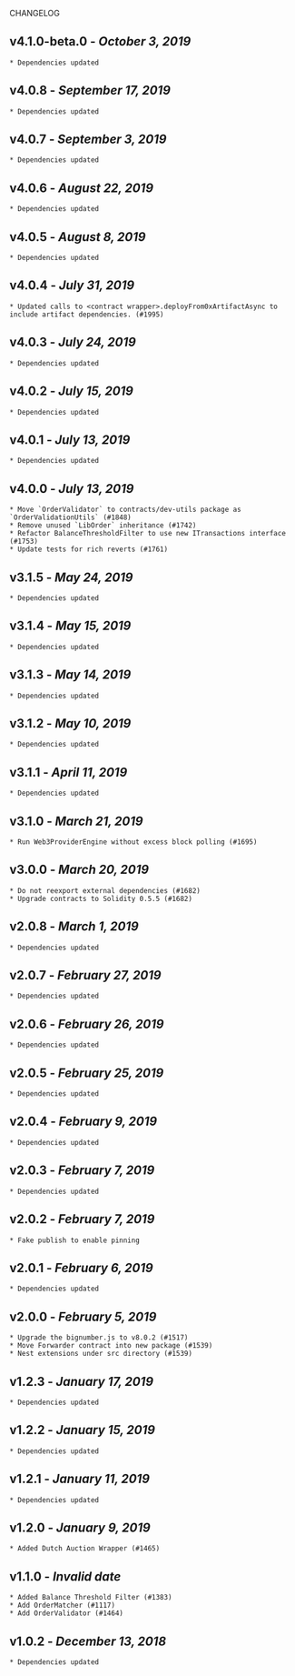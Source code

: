 <!--
changelogUtils.file is auto-generated using the monorepo-scripts package. Don't edit directly.
Edit the package's CHANGELOG.json file only.
-->

CHANGELOG

## v4.1.0-beta.0 - _October 3, 2019_

    * Dependencies updated

## v4.0.8 - _September 17, 2019_

    * Dependencies updated

## v4.0.7 - _September 3, 2019_

    * Dependencies updated

## v4.0.6 - _August 22, 2019_

    * Dependencies updated

## v4.0.5 - _August 8, 2019_

    * Dependencies updated

## v4.0.4 - _July 31, 2019_

    * Updated calls to <contract wrapper>.deployFrom0xArtifactAsync to include artifact dependencies. (#1995)

## v4.0.3 - _July 24, 2019_

    * Dependencies updated

## v4.0.2 - _July 15, 2019_

    * Dependencies updated

## v4.0.1 - _July 13, 2019_

    * Dependencies updated

## v4.0.0 - _July 13, 2019_

    * Move `OrderValidator` to contracts/dev-utils package as `OrderValidationUtils` (#1848)
    * Remove unused `LibOrder` inheritance (#1742)
    * Refactor BalanceThresholdFilter to use new ITransactions interface (#1753)
    * Update tests for rich reverts (#1761)

## v3.1.5 - _May 24, 2019_

    * Dependencies updated

## v3.1.4 - _May 15, 2019_

    * Dependencies updated

## v3.1.3 - _May 14, 2019_

    * Dependencies updated

## v3.1.2 - _May 10, 2019_

    * Dependencies updated

## v3.1.1 - _April 11, 2019_

    * Dependencies updated

## v3.1.0 - _March 21, 2019_

    * Run Web3ProviderEngine without excess block polling (#1695)

## v3.0.0 - _March 20, 2019_

    * Do not reexport external dependencies (#1682)
    * Upgrade contracts to Solidity 0.5.5 (#1682)

## v2.0.8 - _March 1, 2019_

    * Dependencies updated

## v2.0.7 - _February 27, 2019_

    * Dependencies updated

## v2.0.6 - _February 26, 2019_

    * Dependencies updated

## v2.0.5 - _February 25, 2019_

    * Dependencies updated

## v2.0.4 - _February 9, 2019_

    * Dependencies updated

## v2.0.3 - _February 7, 2019_

    * Dependencies updated

## v2.0.2 - _February 7, 2019_

    * Fake publish to enable pinning

## v2.0.1 - _February 6, 2019_

    * Dependencies updated

## v2.0.0 - _February 5, 2019_

    * Upgrade the bignumber.js to v8.0.2 (#1517)
    * Move Forwarder contract into new package (#1539)
    * Nest extensions under src directory (#1539)

## v1.2.3 - _January 17, 2019_

    * Dependencies updated

## v1.2.2 - _January 15, 2019_

    * Dependencies updated

## v1.2.1 - _January 11, 2019_

    * Dependencies updated

## v1.2.0 - _January 9, 2019_

    * Added Dutch Auction Wrapper (#1465)

## v1.1.0 - _Invalid date_

    * Added Balance Threshold Filter (#1383)
    * Add OrderMatcher (#1117)
    * Add OrderValidator (#1464)

## v1.0.2 - _December 13, 2018_

    * Dependencies updated
